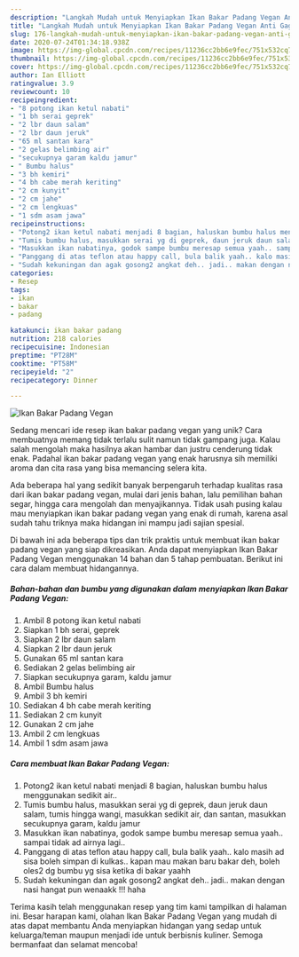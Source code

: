 ```yaml
---
description: "Langkah Mudah untuk Menyiapkan Ikan Bakar Padang Vegan Anti Gagal"
title: "Langkah Mudah untuk Menyiapkan Ikan Bakar Padang Vegan Anti Gagal"
slug: 176-langkah-mudah-untuk-menyiapkan-ikan-bakar-padang-vegan-anti-gagal
date: 2020-07-24T01:34:18.938Z
image: https://img-global.cpcdn.com/recipes/11236cc2bb6e9fec/751x532cq70/ikan-bakar-padang-vegan-foto-resep-utama.jpg
thumbnail: https://img-global.cpcdn.com/recipes/11236cc2bb6e9fec/751x532cq70/ikan-bakar-padang-vegan-foto-resep-utama.jpg
cover: https://img-global.cpcdn.com/recipes/11236cc2bb6e9fec/751x532cq70/ikan-bakar-padang-vegan-foto-resep-utama.jpg
author: Ian Elliott
ratingvalue: 3.9
reviewcount: 10
recipeingredient:
- "8 potong ikan ketul nabati"
- "1 bh serai geprek"
- "2 lbr daun salam"
- "2 lbr daun jeruk"
- "65 ml santan kara"
- "2 gelas belimbing air"
- "secukupnya garam kaldu jamur"
- " Bumbu halus"
- "3 bh kemiri"
- "4 bh cabe merah keriting"
- "2 cm kunyit"
- "2 cm jahe"
- "2 cm lengkuas"
- "1 sdm asam jawa"
recipeinstructions:
- "Potong2 ikan ketul nabati menjadi 8 bagian, haluskan bumbu halus menggunakan sedikit air.."
- "Tumis bumbu halus, masukkan serai yg di geprek, daun jeruk daun salam, tumis hingga wangi, masukkan sedikit air, dan santan, masukkan secukupnya garam, kaldu jamur"
- "Masukkan ikan nabatinya, godok sampe bumbu meresap semua yaah.. sampai tidak ad airnya lagi.."
- "Panggang di atas teflon atau happy call, bula balik yaah.. kalo masih ad sisa boleh simpan di kulkas.. kapan mau makan baru bakar deh, boleh oles2 dg bumbu yg sisa ketika di bakar yaahh"
- "Sudah kekuningan dan agak gosong2 angkat deh.. jadi.. makan dengan nasi hangat pun wenaakk !!! haha"
categories:
- Resep
tags:
- ikan
- bakar
- padang

katakunci: ikan bakar padang 
nutrition: 218 calories
recipecuisine: Indonesian
preptime: "PT28M"
cooktime: "PT58M"
recipeyield: "2"
recipecategory: Dinner

---
```



![Ikan Bakar Padang Vegan](https://img-global.cpcdn.com/recipes/11236cc2bb6e9fec/751x532cq70/ikan-bakar-padang-vegan-foto-resep-utama.jpg)

Sedang mencari ide resep ikan bakar padang vegan yang unik? Cara membuatnya memang tidak terlalu sulit namun tidak gampang juga. Kalau salah mengolah maka hasilnya akan hambar dan justru cenderung tidak enak. Padahal ikan bakar padang vegan yang enak harusnya sih memiliki aroma dan cita rasa yang bisa memancing selera kita.

Ada beberapa hal yang sedikit banyak berpengaruh terhadap kualitas rasa dari ikan bakar padang vegan, mulai dari jenis bahan, lalu pemilihan bahan segar, hingga cara mengolah dan menyajikannya. Tidak usah pusing kalau mau menyiapkan ikan bakar padang vegan yang enak di rumah, karena asal sudah tahu triknya maka hidangan ini mampu jadi sajian spesial.




Di bawah ini ada beberapa tips dan trik praktis untuk membuat ikan bakar padang vegan yang siap dikreasikan. Anda dapat menyiapkan Ikan Bakar Padang Vegan menggunakan 14 bahan dan 5 tahap pembuatan. Berikut ini cara dalam membuat hidangannya.

<!--inarticleads1-->

##### Bahan-bahan dan bumbu yang digunakan dalam menyiapkan Ikan Bakar Padang Vegan:

1. Ambil 8 potong ikan ketul nabati
1. Siapkan 1 bh serai, geprek
1. Siapkan 2 lbr daun salam
1. Siapkan 2 lbr daun jeruk
1. Gunakan 65 ml santan kara
1. Sediakan 2 gelas belimbing air
1. Siapkan secukupnya garam, kaldu jamur
1. Ambil  Bumbu halus
1. Ambil 3 bh kemiri
1. Sediakan 4 bh cabe merah keriting
1. Sediakan 2 cm kunyit
1. Gunakan 2 cm jahe
1. Ambil 2 cm lengkuas
1. Ambil 1 sdm asam jawa




<!--inarticleads2-->

##### Cara membuat Ikan Bakar Padang Vegan:

1. Potong2 ikan ketul nabati menjadi 8 bagian, haluskan bumbu halus menggunakan sedikit air..
1. Tumis bumbu halus, masukkan serai yg di geprek, daun jeruk daun salam, tumis hingga wangi, masukkan sedikit air, dan santan, masukkan secukupnya garam, kaldu jamur
1. Masukkan ikan nabatinya, godok sampe bumbu meresap semua yaah.. sampai tidak ad airnya lagi..
1. Panggang di atas teflon atau happy call, bula balik yaah.. kalo masih ad sisa boleh simpan di kulkas.. kapan mau makan baru bakar deh, boleh oles2 dg bumbu yg sisa ketika di bakar yaahh
1. Sudah kekuningan dan agak gosong2 angkat deh.. jadi.. makan dengan nasi hangat pun wenaakk !!! haha




Terima kasih telah menggunakan resep yang tim kami tampilkan di halaman ini. Besar harapan kami, olahan Ikan Bakar Padang Vegan yang mudah di atas dapat membantu Anda menyiapkan hidangan yang sedap untuk keluarga/teman maupun menjadi ide untuk berbisnis kuliner. Semoga bermanfaat dan selamat mencoba!
